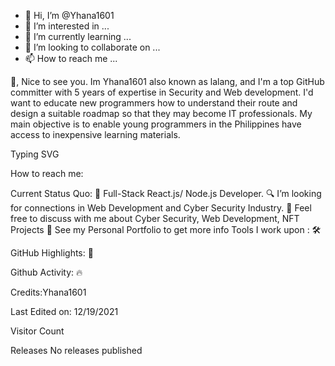 - 👋 Hi, I’m @Yhana1601
- 👀 I’m interested in ...
- 🌱 I’m currently learning ...
- 💞️ I’m looking to collaborate on ...
- 📫 How to reach me ...

<!---
Yhana1601/Yhana1601 is a ✨ special ✨ repository because its `README.md` (this file) appears on your GitHub profile.
You can click the Preview link to take a look at your changes.
--->
 
👋, Nice to see you.
Im Yhana1601 also known as lalang, and I'm a top GitHub committer with 5 years of expertise in Security and Web development. I'd want to educate new programmers how to understand their route and design a suitable roadmap so that they may become IT professionals. My main objective is to enable young programmers in the Philippines have access to inexpensive learning materials.



Typing SVG

 

How to reach me:
   
Current Status Quo:
💼 Full-Stack React.js/ Node.js Developer.
🔍 I’m looking for connections in Web Development and Cyber Security Industry.
💬 Feel free to discuss with me about Cyber Security, Web Development, NFT Projects
👀 See my Personal Portfolio to get more info
Tools I work upon : 🛠
              

GitHub Highlights: 🌼



Github Activity: 🔥


Credits:Yhana1601

Last Edited on: 12/19/2021

Visitor Count

Releases
No releases published
